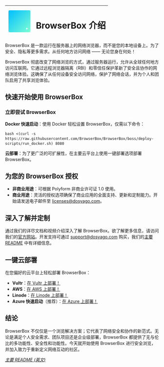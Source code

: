 | <img style="width:80px; height:80px;" src="https://raw.githubusercontent.com/BrowserBox/BrowserBox/boss/docs/icon.svg" alt="BrowserBox Logo 2023"> | <h1>BrowserBox 介绍</h1> |
|------|------|

BrowserBox 是一款运行在服务器上的网络浏览器，而不是您的本地设备上。为了安全、隐私等更多需求。从任何地方访问网络 —— 无论您身在何处！

BrowserBox 彻底改变了网络浏览的方式，通过服务器运行，允许从全球任何地方访问互联网。它通过远程浏览器隔离（RBI）和零信任保护革新了安全且协作的网络浏览体验。这确保了从任何设备安全访问网络，保护了网络会话，并为个人和团队启用了共享浏览体验。

## 快速开始使用 BrowserBox

### 立即尝试 BrowserBox

**Docker 快速启动**：使用 Docker 轻松设置 BrowserBox，仅需以下命令：

```console
bash <(curl -s https://raw.githubusercontent.com/BrowserBox/BrowserBox/boss/deploy-scripts/run_docker.sh) 8080
```

**云部署**：为了更广泛的可扩展性，在主要云平台上使用一键部署选项部署 BrowserBox。

## 为您的 BrowserBox 授权

- **非商业用途**：可根据 Polyform 非商业许可证 1.0 使用。
- **商业用途**：灵活的授权选项确保了商业应用的全面支持、更新和定制能力。开始请发送电子邮件至 licenses@dosyago.com。

## 深入了解并定制

通过我们的详尽文档和视频介绍深入了解 BrowserBox。欲了解更多信息，请访问我们的[官方网站](https://dosyago.com)。开发支持可通过 support@dosyago.com 购买，我们的[主要 README](https://github.com/BrowserBox/BrowserBox) 中有详细信息。

## 一键云部署

在您偏好的云平台上轻松部署 BrowserBox：

- **Vultr**：[在 Vultr 上部署！](https://my.vultr.com/deploy?marketplace_app=browserbox&marketplace_vendor_username=DOSYAGO&_gl=1*66yk24*_ga*NDY0MTUzODIzLjE2OTM0Nzg4MDA.*_ga_K6536FHN4D*MTcwNTM3NzY0NS40NC4xLjE3MDUzNzgyMzMuMjguMC4w)
- **AWS**：[在 AWS 上部署！](https://us-east-1.console.aws.amazon.com/cloudformation/home#/stacks/quickcreate?stackName=My-BrowserBox&templateURL=https://dosyago-external.s3.us-west-1.amazonaws.com/cloud-formation-template.yaml)
- **Linode**：[在 Linode 上部署！](https://cloud.linode.com/linodes/create?type=StackScripts&subtype=Community&stackScriptID=1279678)
- **Azure 快速启动**（推荐）：[在 Azure 上部署！](https://portal.azure.com/#create/Microsoft.Template/uri/https%3A%2F%2Fraw.githubusercontent.com%2FAzure%2Fazure-quickstart-templates%2Fmaster%2Fapplication-workloads%2Fdosyago%2Fbrowserbox%2Fazuredeploy.json/createUIDefinitionUri/https%3A%2F%2Fraw.githubusercontent.com%2FAzure%2Fazure-quickstart-templates%2Fmaster%2Fapplication-workloads%2Fdosyago%2Fbrowserbox%2FcreateUiDefinition.json)

## 结论

BrowserBox 不仅仅是一个浏览解决方案；它代表了网络安全和协作的新范式。无论是满足个人安全需求、团队项目还是企业级部署，BrowserBox 都提供了无与伦比的多功能性、安全性和功能性。今天就开始使用 BrowserBox 进行安全浏览，并加入致力于重新定义网络互动的社区。

*[主要 README (英文)](https://github.com/BrowserBox/BrowserBox?tab=readme-ov-file#browserbox)*

